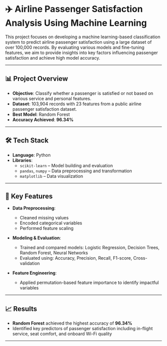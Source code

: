 # ✈️ Airline Passenger Satisfaction Analysis Using Machine Learning

This project focuses on developing a machine learning-based classification system to predict airline passenger satisfaction using a large dataset of over 100,000 records. By evaluating various models and fine-tuning features, we aim to provide insights into key factors influencing passenger satisfaction and achieve high model accuracy.

---

## 📊 Project Overview

- **Objective**: Classify whether a passenger is satisfied or not based on various service and personal features.
- **Dataset**: 103,904 records with 23 features from a public airline passenger satisfaction dataset.
- **Best Model**: Random Forest  
- **Accuracy Achieved**: **96.34%**

---

## 🛠 Tech Stack

- **Language**: Python  
- **Libraries**:  
  - `scikit-learn` – Model building and evaluation  
  - `pandas`, `numpy` – Data preprocessing and transformation  
  - `matplotlib` – Data visualization  

---

## 📌 Key Features

- **Data Preprocessing**:  
  - Cleaned missing values  
  - Encoded categorical variables  
  - Performed feature scaling

- **Modeling & Evaluation**:  
  - Trained and compared models: Logistic Regression, Decision Trees, Random Forest, Neural Networks  
  - Evaluated using: Accuracy, Precision, Recall, F1-score, Cross-validation

- **Feature Engineering**:  
  - Applied permutation-based feature importance to identify impactful variables

---

## 📈 Results

- **Random Forest** achieved the highest accuracy of **96.34%**
- Identified key predictors of passenger satisfaction including in-flight service, seat comfort, and onboard Wi-Fi quality

---


